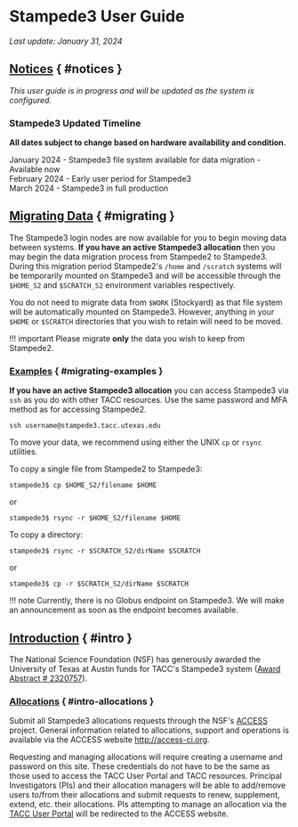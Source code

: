 # Stampede3 User Guide 

*Last update: January 31, 2024*

## [Notices](#notices) { #notices }

*This user guide is in progress and will be updated as the system is configured.*

### Stampede3 Updated Timeline
**All dates subject to change based on hardware availability and condition.**   

January 2024 - Stampede3 file system available for data migration - Available now   
February 2024 - Early user period for Stampede3   
March 2024 - Stampede3 in full production   


## [Migrating Data](#migrating) { #migrating }

The Stampede3 login nodes are now available for you to begin moving data between systems.  **If you have an active Stampede3 allocation** then you may begin the data migration process from Stampede2 to Stampede3.  During this migration period Stampede2's `/home` and `/scratch` systems will be temporarily mounted on Stampede3 and will be accessible through the `$HOME_S2` and `$SCRATCH_S2` environment variables respectively.  

You do not need to migrate data from `$WORK` (Stockyard) as that file system will be automatically mounted on Stampede3.  However, anything in your `$HOME` or `$SCRATCH` directories that you wish to retain will need to be moved.  

!!! important
	Please migrate **only** the data you wish to keep from Stampede2.  

### [Examples](#migrating-examples) { #migrating-examples }

**If you have an active Stampede3 allocation** you can access Stampede3 via `ssh` as you do with other TACC resources.  Use the same password and MFA method as for accessing Stampede2.

``` cmd-line
ssh username@stampede3.tacc.utexas.edu
```
To move your data, we recommend using either the UNIX `cp` or `rsync` utilities.  

To copy a single file from Stampede2 to Stampede3: 

```cmd-line
stampede3$ cp $HOME_S2/filename $HOME
```
or

```cmd-line
stampede3$ rsync -r $HOME_S2/filename $HOME
```

To copy a directory: 

```cmd-line
stampede3$ rsync -r $SCRATCH_S2/dirName $SCRATCH
```
or

```cmd-line
stampede3$ cp -r $SCRATCH_S2/dirName $SCRATCH
```

!!! note
	Currently, there is no Globus endpoint on Stampede3.  We will make an announcement as soon as the endpoint becomes available.


## [Introduction](#intro) { #intro }

The National Science Foundation (NSF) has generously awarded the University of Texas at Austin funds for TACC's Stampede3 system ([Award Abstract # 2320757](https://www.nsf.gov/awardsearch/showAward?AWD_ID=2320757)).  

### [Allocations](#intro-allocations) { #intro-allocations }

Submit all Stampede3 allocations requests through the NSF's [ACCESS](https://allocations.access-ci.org/) project. General information related to allocations, support and operations is available via the ACCESS website <http://access-ci.org>.

Requesting and managing allocations will require creating a username and password on this site. These credentials do not have to be the same as those used to access the TACC User Portal and TACC resources. Principal Investigators (PIs) and their allocation managers will be able to add/remove users to/from their allocations and submit requests to renew, supplement, extend, etc. their allocations. PIs attempting to manage an allocation via the [TACC User Portal](https://tacc.utexas.edu/portal/dashboard) will be redirected to the ACCESS website.

